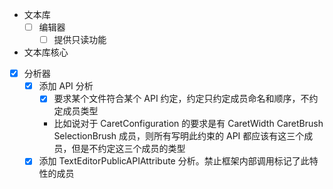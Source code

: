 ﻿- 文本库
  - [ ] 编辑器
    - [ ] 提供只读功能

- 文本库核心

- [x] 分析器
  - [x] 添加 API 分析
    - [x] 要求某个文件符合某个 API 约定，约定只约定成员命名和顺序，不约定成员类型
    - 比如说对于 CaretConfiguration 的要求是有 CaretWidth CaretBrush SelectionBrush 成员，则所有写明此约束的 API 都应该有这三个成员，但是不约定这三个成员的类型
  - [x] 添加 TextEditorPublicAPIAttribute 分析。禁止框架内部调用标记了此特性的成员
